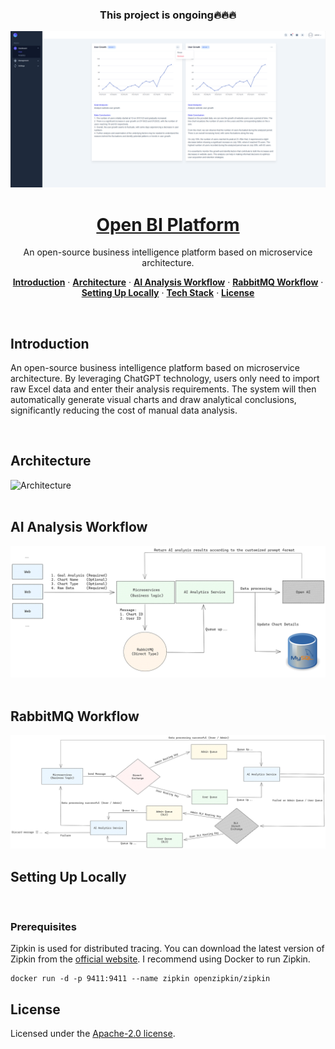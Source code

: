 <h3 align="center">This project is ongoing🔥🔥🔥</h3>

<a href="https://glenncai.com">
  <picture>
    <source media="(prefers-color-scheme: dark)" srcset="assets/images/introduction-white.png">
    <source media="(prefers-color-scheme: light)" srcset="assets/images/introduction-dark.png">
    <img src="assets/images/introduction-white.png" alt="An open-source business intelligence platform based on microservice architecture.">
  </picture>
  <h1 align="center">Open BI Platform</h1>
</a>

<p align="center">
  An open-source business intelligence platform based on microservice architecture.
</p>

<p align="center">
  <a href="#introduction"><strong>Introduction</strong></a> ·
  <a href="#architecture"><strong>Architecture</strong></a> ·
  <a href="#ai-analysis-workflow"><strong>AI Analysis Workflow</strong></a> · 
  <a href="#rabbitmq-workflow"><strong>RabbitMQ Workflow</strong></a> · 
  <a href="#setting-up-locally"><strong>Setting Up Locally</strong></a> ·
  <a href="#tech-stack"><strong>Tech Stack</strong></a> ·
  <a href="#license"><strong>License</strong></a>
</p>
<br/>

## Introduction

An open-source business intelligence platform based on microservice architecture. By leveraging ChatGPT technology,
users only need to import raw Excel data and enter their analysis requirements. The
system will then automatically generate visual charts and draw analytical conclusions, significantly reducing the cost
of manual data analysis.

<br />

## Architecture

<picture>
  <source media="(prefers-color-scheme: dark)" srcset="assets/images/open-bi-platform-architecture-white.png">
  <source media="(prefers-color-scheme: light)" srcset="assets/images/open-bi-platform-architecture-dark.png">
  <img src="assets/images/open-bi-platform-architecture-white.png" alt="Architecture">
</picture>

<br />
<br />

## AI Analysis Workflow

<picture>
  <source media="(prefers-color-scheme: dark)" srcset="assets/images/ai-analytics-workflow-white.png">
  <source media="(prefers-color-scheme: light)" srcset="assets/images/ai-analytics-workflow-dark.png">
  <img src="assets/images/ai-analytics-workflow-white.png" alt="AI Analysis Workflow">
</picture>

<br />
<br />

## RabbitMQ Workflow

<picture>
  <source media="(prefers-color-scheme: dark)" srcset="assets/images/rabbitmq-white.png">
  <source media="(prefers-color-scheme: light)" srcset="assets/images/rabbitmq-dark.png">
  <img src="assets/images/rabbitmq-white.png" alt="RabbitMQ Workflow">
</picture>

## Setting Up Locally

<br />

### Prerequisites

Zipkin is used for distributed tracing. You can download the latest version of Zipkin from
the [official website](https://zipkin.io/pages/quickstart.html). I recommend using Docker to run Zipkin.

```shell
docker run -d -p 9411:9411 --name zipkin openzipkin/zipkin
```

## License

Licensed under
the [Apache-2.0 license](https://github.com/glenncai/open-bi-platform-backend-microservices/blob/main/LICENSE).